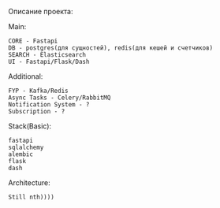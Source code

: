 Описание проекта:

Main:

    CORE - Fastapi
    DB - postgres(для сущностей), redis(для кешей и счетчиков)
    SEARCH - Elasticsearch
    UI - Fastapi/Flask/Dash

Additional:

    FYP - Kafka/Redis
    Async Tasks - Celery/RabbitMQ
    Notification System - ?
    Subscription - ?

Stack(Basic):

    fastapi
    sqlalchemy
    alembic
    flask
    dash


Architecture:

    Still nth))))
